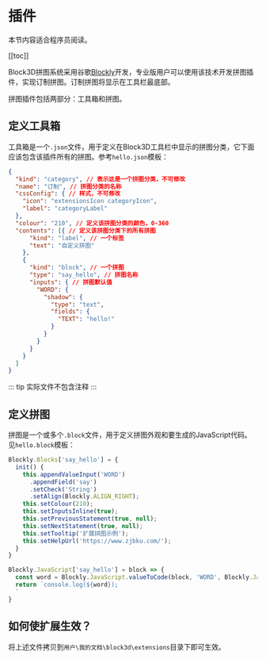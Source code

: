 # 插件 <Badge text="pro"/>

本节内容适合程序员阅读。

[[toc]]

Block3D拼图系统采用谷歌[Blockly](https://developers.google.cn/blockly/)开发，专业版用户可以使用该技术开发拼图插件，实现订制拼图。订制拼图将显示在工具栏最底部。

拼图插件包括两部分：工具箱和拼图。

## 定义工具箱

工具箱是一个`.json`文件，用于定义在Block3D工具栏中显示的拼图分类，它下面应该包含该插件所有的拼图。参考`hello.json`模板：

```json
{
  "kind": "category", // 表示这是一个拼图分类，不可修改
  "name": "订制", // 拼图分类的名称
  "cssConfig": { // 样式，不可修改
    "icon": "extensionsIcon categoryIcon",
    "label": "categoryLabel"
  },
  "colour": "210", // 定义该拼图分类的颜色，0-360
  "contents": [{ // 定义该拼图分类下的所有拼图
      "kind": "label", // 一个标签
      "text": "自定义拼图"
    },
    {
      "kind": "block", // 一个拼图
      "type": "say_hello", // 拼图名称
      "inputs": { // 拼图默认值
        "WORD": {
          "shadow": {
            "type": "text",
            "fields": {
              "TEXT": "hello!"
            }
          }
        }
      }
    }
  ]
}
```

::: tip
实际文件不包含注释
:::

## 定义拼图

拼图是一个或多个`.block`文件，用于定义拼图外观和要生成的JavaScript代码。见`hello.block`模板：

```js
Blockly.Blocks['say_hello'] = {
  init() {
    this.appendValueInput('WORD')
      .appendField('say')
      .setCheck('String')
      .setAlign(Blockly.ALIGN_RIGHT);
    this.setColour(210);
    this.setInputsInline(true);
    this.setPreviousStatement(true, null);
    this.setNextStatement(true, null);
    this.setTooltip('扩展拼图示例');
    this.setHelpUrl('https://www.zjbku.com/');
  }
}

Blockly.JavaScript['say_hello'] = block => {
  const word = Blockly.JavaScript.valueToCode(block, 'WORD', Blockly.JavaScript.ORDER_NONE) || `\'\'`;
  return `console.log(${word});
  `
}
```

## 如何使扩展生效？

将上述文件拷贝到`用户\我的文档\block3d\extensions`目录下即可生效。